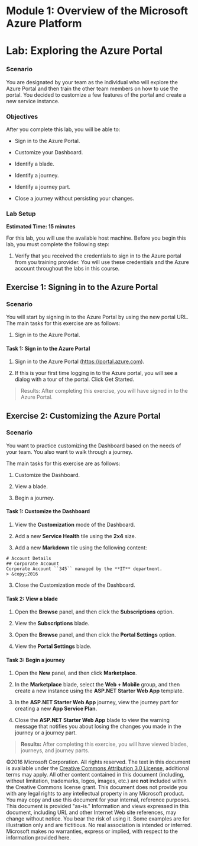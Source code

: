 # Module 1: Overview of the Microsoft Azure Platform

# Lab: Exploring the Azure Portal

### Scenario

You are designated by your team as the individual who will explore the Azure Portal and then train the other team members on how to use the portal. You decided to customize a few features of the portal and create a new service instance.

### Objectives

After you complete this lab, you will be able to:

  * Sign in to the Azure Portal.

  * Customize your Dashboard.

  * Identify a blade.

  * Identify a journey.

  * Identify a journey part.

  * Close a journey without persisting your changes.

### Lab Setup

**Estimated Time: 15 minutes**

For this lab, you will use the available host machine. Before you begin this lab, you must complete the following step:

1. Verify that you received the credentials to sign in to the Azure portal from you training provider. You will use these credentials and the Azure account throughout the labs in this course.

## Exercise 1: Signing in to the Azure Portal

### Scenario

You will start by signing in to the Azure Portal by using the new portal URL.
The main tasks for this exercise are as follows:

1. Sign in to the Azure Portal.

#### Task 1: Sign in to the Azure Portal

1. Sign in to the Azure Portal (https://portal.azure.com).

2. If this is your first time logging in to the Azure portal, you will see a dialog with a tour of the portal. Click Get Started.

> Results: After completing this exercise, you will have signed in to the Azure Portal.

## Exercise 2: Customizing the Azure Portal

### Scenario

You want to practice customizing the Dashboard based on the needs of your team. You also want to walk through a journey.

The main tasks for this exercise are as follows:

  1. Customize the Dashboard.

  2. View a blade.

  3. Begin a journey.

#### Task 1: Customize the Dashboard

1. View the **Customization** mode of the Dashboard.

2. Add a new **Service Health** tile using the **2x4** size.

4. Add a new **Markdown** tile using the following content:

  ```
  # Account Details
  ## Corporate Account
  Corporate Account ``345`` managed by the **IT** department.
  > &copy;2016
  ```

3. Close the Customization mode of the Dashboard.

#### Task 2: View a blade

1. Open the **Browse** panel, and then click the **Subscriptions** option.

1. View the **Subscriptions** blade.

1. Open the **Browse** panel, and then click the **Portal Settings** option.

2. View the **Portal Settings** blade.

#### Task 3: Begin a journey

1. Open the **New** panel, and then click **Marketplace**.

2. In the **Marketplace** blade, select the **Web + Mobile** group, and then create a new instance using the **ASP.NET Starter Web App** template.

3. In the **ASP.NET Starter Web App** journey, view the journey part for creating a new **App Service Plan**.

4. Close the **ASP.NET Starter Web App** blade to view the warning message that notifies you about losing the changes you made in the journey or a journey part.

> **Results:** After completing this exercise, you will have viewed blades, journeys, and journey parts.

©2016 Microsoft Corporation. All rights reserved.  The text in this document is available under the [Creative Commons Attribution 3.0 License](https://creativecommons.org/licenses/by/3.0/legalcode "Creative Commons Attribution 3.0 License"), additional terms may apply.  All other content contained in this document (including, without limitation, trademarks, logos, images, etc.) are **not** included within the Creative Commons license grant.  This document does not provide you with any legal rights to any intellectual property in any Microsoft product. You may copy and use this document for your internal, reference purposes.  
This document is provided "as-is." Information and views expressed in this document, including URL and other Internet Web site references, may change without notice. You bear the risk of using it. Some examples are for illustration only and are fictitious. No real association is intended or inferred. Microsoft makes no warranties, express or implied, with respect to the information provided here.  

